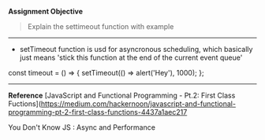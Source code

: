 **Assignment Objective**
>Explain the settimeout function with example
****
- setTimeout function is usd for asyncronous scheduling, which basically just means 'stick this function at the end of the current event queue'

const timeout = () => {
    setTimeout(() => alert('Hey'), 1000);
};

****
**Reference**
[JavaScript and Functional Programming - Pt.2: First Class Fuctions](https://medium.com/hackernoon/javascript-and-functional-programming-pt-2-first-class-functions-4437a1aec217

You Don't Know JS : Async and Performance